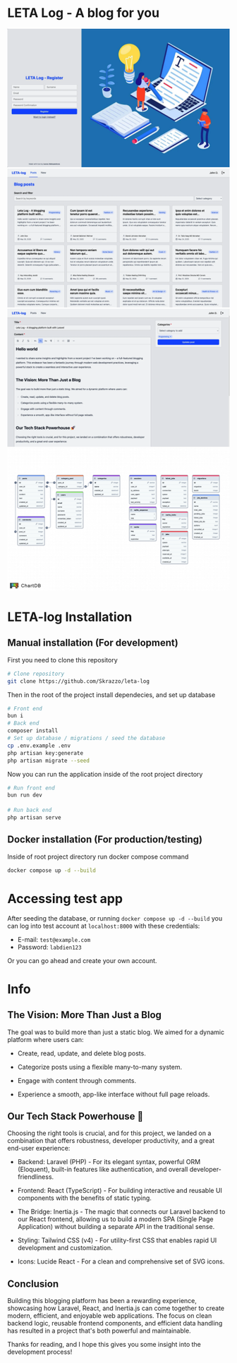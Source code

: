 # LETA Log - A blog for you

![Register](/previews/register.webp)
![Dashboard](/previews/dashboard.webp)
![Edit and create post view](/previews/create.webp)
![Database](/previews/database.webp)

# LETA-log Installation

## Manual installation (For development)

First you need to clone this repository

```sh
# Clone repository
git clone https://github.com/Skrazzo/leta-log
```

Then in the root of the project install dependecies, and set up database

```sh
# Front end
bun i
# Back end
composer install
# Set up database / migrations / seed the database
cp .env.example .env
php artisan key:generate
php artisan migrate --seed
```

Now you can run the application inside of the root project directory

```sh
# Run front end
bun run dev

# Run back end
php artisan serve
```

## Docker installation (For production/testing)

Inside of root project directory run docker compose command

```sh
docker compose up -d --build
```

# Accessing test app

After seeding the database, or running `docker compose up -d --build` you can log into test account at `localhost:8000` with these credentials:

- E-mail: `test@example.com`
- Password: `labdien123`

Or you can go ahead and create your own account.

# Info

## The Vision: More Than Just a Blog

The goal was to build more than just a static blog. We aimed for a dynamic platform where users can:

- Create, read, update, and delete blog posts.

- Categorize posts using a flexible many-to-many system.

- Engage with content through comments.

- Experience a smooth, app-like interface without full page reloads.

## Our Tech Stack Powerhouse 🚀

Choosing the right tools is crucial, and for this project, we landed on a combination that offers robustness, developer productivity, and a great end-user experience:

- Backend: Laravel (PHP) - For its elegant syntax, powerful ORM (Eloquent), built-in features like authentication, and overall developer-friendliness.

- Frontend: React (TypeScript) - For building interactive and reusable UI components with the benefits of static typing.

- The Bridge: Inertia.js - The magic that connects our Laravel backend to our React frontend, allowing us to build a modern SPA (Single Page Application) without building a separate API in the traditional sense.

- Styling: Tailwind CSS (v4) - For utility-first CSS that enables rapid UI development and customization.

- Icons: Lucide React - For a clean and comprehensive set of SVG icons.

## Conclusion

Building this blogging platform has been a rewarding experience, showcasing how Laravel, React, and Inertia.js can come together to create modern, efficient, and enjoyable web applications. The focus on clean backend logic, reusable frontend components, and efficient data handling has resulted in a project that's both powerful and maintainable.

Thanks for reading, and I hope this gives you some insight into the development process!
